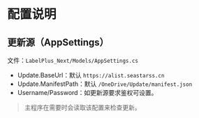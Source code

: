 # 配置说明

## 更新源（AppSettings）

文件：`LabelPlus_Next/Models/AppSettings.cs`

- Update.BaseUrl：默认 `https://alist.seastarss.cn`
- Update.ManifestPath：默认 `/OneDrive/Update/manifest.json`
- Username/Password：如更新源要求鉴权可设置。

> 主程序在需要时会读取该配置来检查更新。
